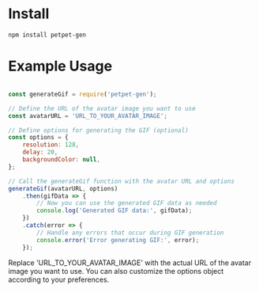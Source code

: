 
# Install

```
npm install petpet-gen
```
# Example Usage

```javascript

const generateGif = require('petpet-gen');

// Define the URL of the avatar image you want to use
const avatarURL = 'URL_TO_YOUR_AVATAR_IMAGE';

// Define options for generating the GIF (optional)
const options = {
    resolution: 128,
    delay: 20,
    backgroundColor: null,
};

// Call the generateGif function with the avatar URL and options
generateGif(avatarURL, options)
    .then(gifData => {
        // Now you can use the generated GIF data as needed
        console.log('Generated GIF data:', gifData);
    })
    .catch(error => {
        // Handle any errors that occur during GIF generation
        console.error('Error generating GIF:', error);
    });
```

Replace 'URL_TO_YOUR_AVATAR_IMAGE' with the actual URL of the avatar image you want to use. You can also customize the options object according to your preferences.
